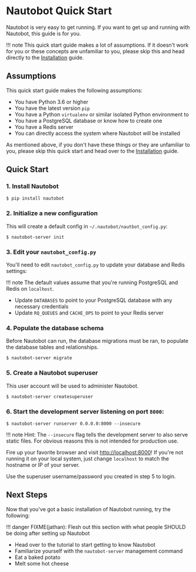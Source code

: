 # Nautobot Quick Start

Nautobot is very easy to get running. If you want to get up and running with Nautobot, this guide is for you.

!!! note
    This quick start guide makes a lot of assumptions. If it doesn't work for you or these concepts are unfamiliar to
    you, please skip this and head directly to the [Installation](..) guide.

## Assumptions

This quick start guide makes the following assumptions:

- You have Python 3.6 or higher
- You have the latest version `pip`
- You have a Python `virtualenv` or similar isolated Python environment to 
- You have a PostgreSQL database or know how to create one
- You have a Redis server
- You can directly access the system where Nautobot will be installed

As mentioned above, if you don't have these things or they are unfamiliar to you, please skip this quick start and head
over to the [Installation](..) guide.

## Quick Start

### 1. Install Nautobot

```
$ pip install nautobot
```

### 2. Initialize a new configuration 

This will create a default config in `~/.nautobot/nautbot_config.py`:

```
$ nautobot-server init
```

### 3. Edit your `nautobot_config.py` 

You'll need to edit `nautobot_config.py` to update your database and Redis settings:

!!! note
    The default values assume that you're running PostgreSQL and Redis on `localhost`.

- Update `DATABASES` to point to your PostgreSQL database with any necessary credentials
- Update `RQ_QUEUES` and `CACHE_OPS` to point to your Redis server

### 4. Populate the database schema

Before Nautobot can run, the database migrations must be ran, to populate the database tables and relationships.

```
$ nautobot-server migrate
```

### 5. Create a Nautobot superuser

This user account will be used to administer Nautobot.

```
$ nautobot-server createsuperuser
```

### 6. Start the development server listening on port `8000`:

```
$ nautobot-server runserver 0.0.0.0:8000 --insecure
```

!!! note
    Hint: The `--insecure` flag tells the development server to also serve static files. For obvious reasons this is not
    intended for production use.

Fire up your favorite browser and visit [http://localhost:8000](http://localhost:8000)! If you're not running it on your
local system, just change `localhost` to match the hostname or IP of your server.

Use the superuser username/password you created in step 5 to login.

## Next Steps

Now that you've got a basic installation of Nautobot running, try the following:

!!! danger
    FIXME(jathan): Flesh out this section with what people SHOULD be doing after setting up Nautobot

- Head over to the tutorial to start getting to know Nautobot
- Familiarize yourself with the `nautobot-server` management command
- Eat a baked potato
- Melt some hot cheese
